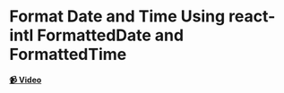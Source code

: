 # Format Date and Time Using react-intl FormattedDate and FormattedTime

**[📹 Video](https://egghead.io/lessons/react-format-date-and-time-using-react-intl-formatteddate-and-formattedtime)**
